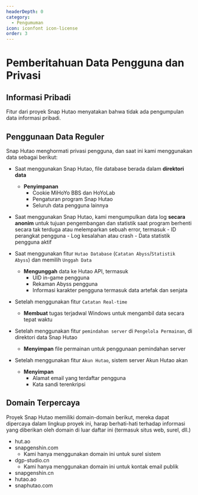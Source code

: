 ```yaml
---
headerDepth: 0
category:
  - Pengumuman
icon: iconfont icon-license
order: 3
---
```


# Pemberitahuan Data Pengguna dan Privasi

## Informasi Pribadi

Fitur dari proyek Snap Hutao menyatakan bahwa tidak ada pengumpulan data informasi pribadi.

## Penggunaan Data Reguler

Snap Hutao menghormati privasi pengguna, dan saat ini kami menggunakan data sebagai berikut:

- Saat menggunakan Snap Hutao, file database berada dalam **direktori data**

  - **Penyimpanan**
    - Cookie MiHoYo BBS dan HoYoLab
    - Pengaturan program Snap Hutao
    - Seluruh data pengguna lainnya

- Saat menggunakan Snap Hutao, kami mengumpulkan data log **secara anonim** untuk tujuan pengembangan dan statistik
  saat program berhenti secara tak terduga atau melemparkan sebuah error, termasuk - ID perangkat pengguna - Log kesalahan atau crash - Data statistik pengguna aktif

- Saat menggunakan fitur `Hutao Database` (`Catatan Abyss`/`Statistik Abyss`) dan memilih `Unggah Data`

  - **Mengunggah** data ke Hutao API, termasuk
    - UID in-game pengguna
    - Rekaman Abyss pengguna
    - Informasi karakter pengguna termasuk data artefak dan senjata

- Setelah menggunakan fitur `Catatan Real-time`

  - **Membuat** tugas terjadwal Windows untuk mengambil data secara tepat waktu

- Setelah menggunakan fitur `pemindahan server` di `Pengelola Permainan`, di direktori data Snap Hutao

  - **Menyimpan** file permainan untuk penggunaan pemindahan server

- Setelah menggunakan fitur `Akun Hutao`, sistem server Akun Hutao akan
  - **Menyimpan**
    - Alamat email yang terdaftar pengguna
    - Kata sandi terenkripsi

## Domain Terpercaya

Proyek Snap Hutao memiliki domain-domain berikut, mereka dapat dipercaya dalam lingkup proyek ini, harap berhati-hati terhadap informasi yang diberikan oleh domain di luar daftar ini (termasuk situs web, surel, dll.)

- hut.ao
- snapgenshin.com
  - Kami hanya menggunakan domain ini untuk surel sistem
- dgp-studio.cn
  - Kami hanya menggunakan domain ini untuk kontak email publik
- snapgenshin.cn
- hutao.ao
- snaphutao.com